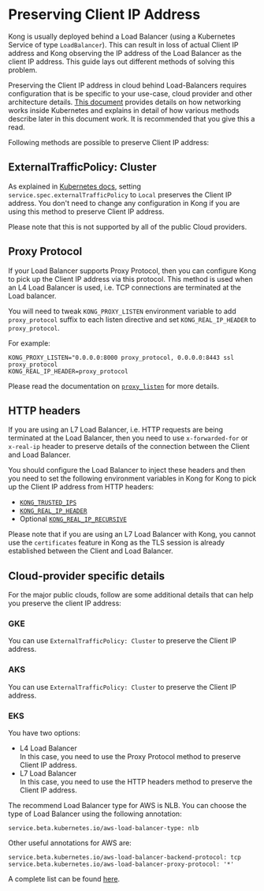 # Preserving Client IP Address

Kong is usually deployed behind a Load Balancer (using a
Kubernetes Service of type `LoadBalancer`). This can result
in loss of actual Client IP address and Kong observing the IP address
of the Load Balancer as the client IP address. This guide lays
out different methods of solving this problem.

Preserving the Client IP address in cloud behind Load-Balancers requires
configuration that is be specific to your use-case, cloud provider
and other architecture details.
[This document](https://kubernetes.io/docs/tutorials/services/source-ip/)
provides details on how networking works inside Kubernetes and explains
in detail of how various methods describe later in this document work.
It is recommended that you give this a read.

Following methods are possible to preserve Client IP address:

## ExternalTrafficPolicy: Cluster

As explained in
[Kubernetes docs](https://kubernetes.io/docs/tasks/access-application-cluster/create-external-load-balancer/#preserving-the-client-source-ip),
setting `service.spec.externalTrafficPolicy` to `Local` preserves the Client
IP address. You don't need to change any configuration in Kong if you
are using this method to preserve Client IP address.

Please note that this is not supported by all of the public Cloud providers.

## Proxy Protocol

If your Load Balancer supports Proxy Protocol, then you can configure
Kong to pick up the Client IP address via this protocol.
This method is used when an L4 Load Balancer is used, i.e. TCP connections
are terminated at the Load balancer.

You will need to tweak `KONG_PROXY_LISTEN` environment variable to add
`proxy_protocol` suffix to each listen directive and set `KONG_REAL_IP_HEADER`
to `proxy_protocol`.

For example:

```
KONG_PROXY_LISTEN="0.0.0.0:8000 proxy_protocol, 0.0.0.0:8443 ssl proxy_protocol
KONG_REAL_IP_HEADER=proxy_protocol
```

Please read the documentation on
[`proxy_listen`](https://docs.konghq.com/latest/configuration/#proxy_listen)
for more details.

## HTTP headers

If you are using an L7 Load Balancer, i.e. HTTP requests are being terminated
at the Load Balancer, then you need to use `x-forwarded-for` or `x-real-ip`
header to preserve details of the connection between the Client and Load Balancer.

You should configure the Load Balancer to inject these headers and then
you need to set the following environment variables in Kong for Kong to pick up
the Client IP address from HTTP headers:

- [`KONG_TRUSTED_IPS`](https://docs.konghq.com/latest/configuration/#trusted_ips)  
- [`KONG_REAL_IP_HEADER`](https://docs.konghq.com/latest/configuration/#real_ip_header)
- Optional [`KONG_REAL_IP_RECURSIVE`](https://docs.konghq.com/latest/configuration/#real_ip_recursive)

Please note that if you are using an L7 Load Balancer with Kong,
you cannot use the `certificates` feature in Kong as the TLS session is
already established between the Client and Load Balancer.

## Cloud-provider specific details

For the major public clouds, follow are some additional
details that can help you preserve the client IP address:

### GKE

You can use `ExternalTrafficPolicy: Cluster` to preserve the Client IP address.

### AKS

You can use `ExternalTrafficPolicy: Cluster` to preserve the Client IP address.

### EKS

You have two options:

- L4 Load Balancer  
  In this case, you need to use the Proxy Protocol method to preserve Client IP
  address.
- L7 Load Balancer  
  In this case, you need to use the HTTP headers method to preserve the Client
  IP address.

The recommend Load Balancer type for AWS is NLB.
You can choose the type of Load Balancer using the following annotation:

```
service.beta.kubernetes.io/aws-load-balancer-type: nlb
```

Other useful annotations for AWS are:

```
service.beta.kubernetes.io/aws-load-balancer-backend-protocol: tcp
service.beta.kubernetes.io/aws-load-balancer-proxy-protocol: '*'
```

A complete list can be found
[here](https://gist.github.com/mgoodness/1a2926f3b02d8e8149c224d25cc57dc1).
